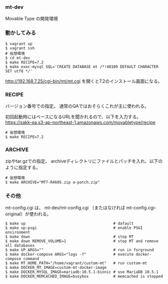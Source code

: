 ### mt-dev

Movable Type の開発環境

### 動かしてみる

```
$ vagrant up
$ vagrant ssh
# 仮想環境
$ cd mt-dev
$ make RECIPE=7.2
$ make exec-mysql SQL='CREATE DATABASE mt /*!40100 DEFAULT CHARACTER SET utf8 */'
```

http://192.168.7.25/cgi-bin/mt/mt.cgi を開くと7.2のインストール画面になる。

### RECIPE

バージョン番号での指定。
通常のQAではおそらくこれが主に使われる。

初回起動時にはベースになるURLを聞かれるので、以下を入力する。
https://sakk-qa.s3-ap-northeast-1.amazonaws.com/movabletype/recipe

```
# 仮想環境
$ make RECIPE=7.2
```

### ARCHIVE

zipやtar.gzでの指定。
archiveディレクトリにファイルとパッチを入れ、以下のように指定する。

```
# 仮想環境
$ make ARCHIVE="MT7-R4605.zip a-patch.zip"
```

### その他

mt-config.cgi は、 mt-dev/mt-config.cgi （またはなければ mt-config.cgi-original）が使われる。

```
$ make up                                       # dafault
$ make up-psgi                                  # enable PSGI environment
$ make down                                     # stop MT
$ make down REMOVE_VOLUME=1                     # stop MT and remove all databases
$ make UP_ARGS=""                               # run in forground
$ make docker-compose ARGS="logs -f"            # execute docker-compose command
$ make MT_HOME_PATH="/home/vagrant/custom-mt"   # run custom-mt
$ make DOCKER_MT_IMAGE=custom-mt-docker-image
$ make DOCKER_MYSQL_IMAGE=mariadb:10.5.1-bionic # use MariaDB 10.5.1
$ make DOCKER_MEMCACHED_IMAGE=busybox           # memcached is stopped
```
